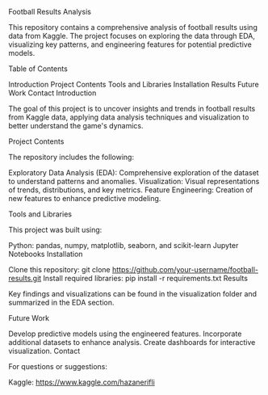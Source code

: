 Football Results Analysis

This repository contains a comprehensive analysis of football results using data from Kaggle. The project focuses on exploring the data through EDA, visualizing key patterns, and engineering features for potential predictive models.

Table of Contents

Introduction
Project Contents
Tools and Libraries
Installation
Results
Future Work
Contact
Introduction

The goal of this project is to uncover insights and trends in football results from Kaggle data, applying data analysis techniques and visualization to better understand the game's dynamics.

Project Contents

The repository includes the following:

Exploratory Data Analysis (EDA): Comprehensive exploration of the dataset to understand patterns and anomalies.
Visualization: Visual representations of trends, distributions, and key metrics.
Feature Engineering: Creation of new features to enhance predictive modeling.


Tools and Libraries

This project was built using:

Python: pandas, numpy, matplotlib, seaborn, and scikit-learn
Jupyter Notebooks
Installation

Clone this repository:
git clone https://github.com/your-username/football-results.git
Install required libraries:
pip install -r requirements.txt
Results

Key findings and visualizations can be found in the visualization folder and summarized in the EDA section.

Future Work

Develop predictive models using the engineered features.
Incorporate additional datasets to enhance analysis.
Create dashboards for interactive visualization.
Contact

For questions or suggestions:


Kaggle: https://www.kaggle.com/hazanerifli

